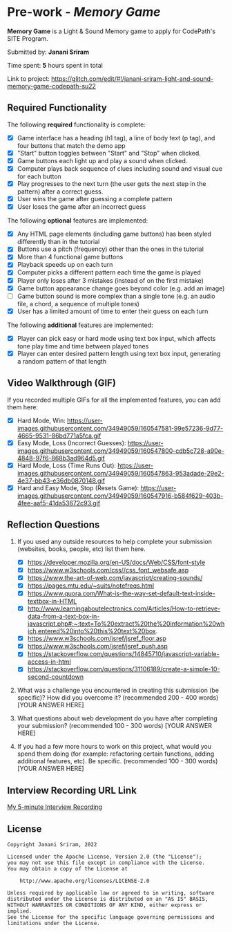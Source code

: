 # Pre-work - *Memory Game*

**Memory Game** is a Light & Sound Memory game to apply for CodePath's SITE Program. 

Submitted by: **Janani Sriram**

Time spent: **5** hours spent in total

Link to project: https://glitch.com/edit/#!/janani-sriram-light-and-sound-memory-game-codepath-su22

## Required Functionality

The following **required** functionality is complete:

* [x] Game interface has a heading (h1 tag), a line of body text (p tag), and four buttons that match the demo app
* [x] "Start" button toggles between "Start" and "Stop" when clicked. 
* [x] Game buttons each light up and play a sound when clicked. 
* [x] Computer plays back sequence of clues including sound and visual cue for each button
* [x] Play progresses to the next turn (the user gets the next step in the pattern) after a correct guess. 
* [x] User wins the game after guessing a complete pattern
* [x] User loses the game after an incorrect guess

The following **optional** features are implemented:

* [x] Any HTML page elements (including game buttons) has been styled differently than in the tutorial
* [x] Buttons use a pitch (frequency) other than the ones in the tutorial
* [x] More than 4 functional game buttons
* [x] Playback speeds up on each turn
* [x] Computer picks a different pattern each time the game is played
* [x] Player only loses after 3 mistakes (instead of on the first mistake)
* [x] Game button appearance change goes beyond color (e.g. add an image)
* [ ] Game button sound is more complex than a single tone (e.g. an audio file, a chord, a sequence of multiple tones)
* [x] User has a limited amount of time to enter their guess on each turn

The following **additional** features are implemented:

- [x] Player can pick easy or hard mode using text box input, which affects tone play time and time between played tones
- [x] Player can enter desired pattern length using text box input, generating a random pattern of that length

## Video Walkthrough (GIF)

If you recorded multiple GIFs for all the implemented features, you can add them here:
- [x] Hard Mode, Win: https://user-images.githubusercontent.com/34949059/160547581-99e57236-9d77-4665-9531-86bd771a5fca.gif
- [x] Easy Mode, Loss (Incorrect Guesses): https://user-images.githubusercontent.com/34949059/160547800-cdb5c728-a90e-4848-97f6-868b3ad964d5.gif
- [x] Hard Mode, Loss (Time Runs Out): https://user-images.githubusercontent.com/34949059/160547863-953adade-29e2-4e37-bb43-e36db0870148.gif
- [x] Hard and Easy Mode, Stop (Resets Game): https://user-images.githubusercontent.com/34949059/160547916-b584f629-403b-4fee-aaf5-41da53672c93.gif

## Reflection Questions
1. If you used any outside resources to help complete your submission (websites, books, people, etc) list them here. 
    - [x] https://developer.mozilla.org/en-US/docs/Web/CSS/font-style
    - [x] https://www.w3schools.com/css//css_font_websafe.asp
    - [x] https://www.the-art-of-web.com/javascript/creating-sounds/
    - [x] https://pages.mtu.edu/~suits/notefreqs.html
    - [x] https://www.quora.com/What-is-the-way-set-default-text-inside-textbox-in-HTML
    - [x] http://www.learningaboutelectronics.com/Articles/How-to-retrieve-data-from-a-text-box-in-javascript.php#:~:text=To%20extract%20the%20information%20which,entered%20into%20this%20text%20box.
    - [x] https://www.w3schools.com/jsref/jsref_floor.asp
    - [x] https://www.w3schools.com/jsref/jsref_push.asp
    - [x] https://stackoverflow.com/questions/14845710/javascript-variable-access-in-html
    - [x] https://stackoverflow.com/questions/31106189/create-a-simple-10-second-countdown

2. What was a challenge you encountered in creating this submission (be specific)? How did you overcome it? (recommended 200 - 400 words) 
[YOUR ANSWER HERE]

3. What questions about web development do you have after completing your submission? (recommended 100 - 300 words) 
[YOUR ANSWER HERE]

4. If you had a few more hours to work on this project, what would you spend them doing (for example: refactoring certain functions, adding additional features, etc). Be specific. (recommended 100 - 300 words) 
[YOUR ANSWER HERE]



## Interview Recording URL Link

[My 5-minute Interview Recording](your-link-here)


## License

    Copyright Janani Sriram, 2022

    Licensed under the Apache License, Version 2.0 (the "License");
    you may not use this file except in compliance with the License.
    You may obtain a copy of the License at

        http://www.apache.org/licenses/LICENSE-2.0

    Unless required by applicable law or agreed to in writing, software
    distributed under the License is distributed on an "AS IS" BASIS,
    WITHOUT WARRANTIES OR CONDITIONS OF ANY KIND, either express or implied.
    See the License for the specific language governing permissions and
    limitations under the License.
